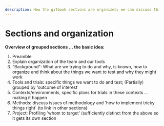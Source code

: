 ```yaml
---
description: How the gitbook sections are organized; we can discuss this
---
```


# Sections and organization

**Overview of grouped sections ... the basic idea:**

1. Preamble
2. Explain organization of the team and our tools 
3. "Background": What are we trying to do and why, is known, how to organize and think about the things we want to test and why they might work
4. Tools and trials: specific things we want to do and test;  \(Partially\) grouped by 'outcome of interest'
5. Contexts/environments, specific plans for trials in these contexts ... making it happen
6. Methods: discuss issues of methodology and 'how to implement tricky things right' \(to link in other sections\)
7. Project: Profiling 'whom to target' \(sufficiently distinct from the above so it gets its own section 

